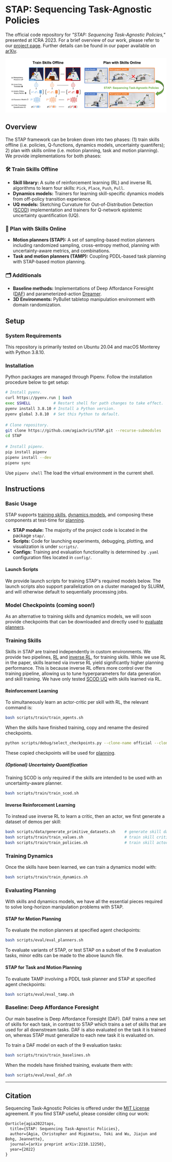 # STAP: Sequencing Task-Agnostic Policies
The official code repository for *"STAP: Sequencing Task-Agnostic Policies,"* presented at ICRA 2023. 
For a brief overview of our work, please refer to our [project page](https://sites.google.com/stanford.edu/stap).
Further details can be found in our paper available on [arXiv](https://arxiv.org/abs/2210.12250).

<img src="readme/stap-preview.png" alt="STAP Preview"/>


## Overview

The STAP framework can be broken down into two phases: (1) train skills offline (i.e. policies, Q-functions, dynamics models, uncertainty quantifers); 2) plan with skills online (i.e. motion planning, task and motion planning). 
We provide implementations for both phases:

### :hammer_and_wrench: Train Skills Offline
- **Skill library:** A suite of reinforcement learning (RL) and inverse RL algorithms to learn four skills: `Pick`, `Place`, `Push`, `Pull`. 
- **Dynamics models:** Trainers for learning skill-specific dynamics models from off-policy transition experience.
- **UQ models:** Sketching Curvature for Out-of-Distribution Detection ([SCOD](https://arxiv.org/abs/2102.12567)) implementation and trainers for Q-network epistemic uncertainty quantification (UQ).

### :rocket: Plan with Skills Online
- **Motion planners (STAP):** A set of sampling-based motion planners including randomized sampling, cross-entropy method, planning with uncertainty-aware metrics, and combinations.
- **Task and motion planners (TAMP):** Coupling PDDL-based task planning with STAP-based motion planning.

### :card_index_dividers:	Additionals
- **Baseline methods:** Implementations of Deep Affordance Foresight ([DAF](https://arxiv.org/abs/2011.08424)) and parameterized-action [Dreamer](https://arxiv.org/abs/1912.01603).
- **3D Environments:** PyBullet tabletop manipulation environment with domain randomization.

## Setup

### System Requirements
This repository is primarily tested on Ubuntu 20.04 and macOS Monterey with Python 3.8.10.

### Installation
Python packages are managed through Pipenv.
Follow the installation procedure below to get setup:

```bash
# Install pyenv.
curl https://pyenv.run | bash 
exec $SHELL          # Restart shell for path changes to take effect.
pyenv install 3.8.10 # Install a Python version.
pyenv global 3.8.10  # Set this Python to default.

# Clone repository.
git clone https://github.com/agiachris/STAP.git --recurse-submodules
cd STAP

# Install pipenv.
pip install pipenv
pipenv install --dev
pipenv sync
```

Use `pipenv shell` The load the virtual environment in the current shell.

## Instructions

### Basic Usage
STAP supports [training skills](#training-skills), [dynamics models](#training-dynamics), and composing these components at test-time for [planning](#evaluating-planning).
- **STAP module:** The majority of the project code is located in the package `stap/`. 
- **Scripts:** Code for launching experiments, debugging, plotting, and visualization is under `scripts/`.
- **Configs:** Training and evaluation functionality is determined by `.yaml` configuration files located in `config/`.

#### Launch Scripts
We provide launch scripts for training STAP's required models below.
The launch scripts also support parallelization on a cluster managed by SLURM, and will otherwise default to sequentially processing jobs.

### Model Checkpoints (coming soon!)
As an alternative to training skills and dynamics models, we will soon provide checkpoints that can be downloaded and directly used to [evaluate planners](#evaluating-planning).
<!-- - Skills trained through RL: path/to/drive
- Skills trained through inverse RL: path/to/drive
- Dynamics models: path/to/drive -->

### Training Skills
Skills in STAP are trained independently in custom environments.
We provide two pipelines, [RL](#reinforcement-learning) and [inverse RL](#inverse-reinforcement-learning), for training skills. 
While we use RL in the paper, skills learned via inverse RL yield significantly higher planning performance. 
This is because inverse RL offers more control over the training pipeline, allowing us to tune hyperparameters for data generation and skill training.
We have only tested [SCOD UQ](#optional-uncertainty-quantification) with skills learned via RL.

#### Reinforcement Learning
To simultaneously learn an actor-critic per skill with RL, the relevant command is:
```bash
bash scripts/train/train_agents.sh
```
When the skills have finished training, copy and rename the desired checkpoints.
```bash
python scripts/debug/select_checkpoints.py --clone-name official --clone-dynamics True
```
These copied checkpoints will be used for [planning](#evaluating-planning).

##### (Optional) Uncertainty Quantification
Training SCOD is only required if the skills are intended to be used with an uncertainty-aware planner.
```bash
bash scripts/train/train_scod.sh
```

#### Inverse Reinforcement Learning
To instead use inverse RL to learn a critic, then an actor, we first generate a dataset of demos per skill:
```bash
bash scripts/data/generate_primitive_datasets.sh    # generate skill data
bash scripts/train/train_values.sh                  # train skill critics
bash scripts/train/train_policies.sh                # train skill actors
```

### Training Dynamics
Once the skills have been learned, we can train a dynamics model with:
```bash
bash scripts/train/train_dynamics.sh
```

### Evaluating Planning
With skills and dynamics models, we have all the essential pieces required to solve long-horizon manipulation problems with STAP. 

#### STAP for Motion Planning
To evaluate the motion planners at specified agent checkpoints:
```bash
bash scripts/eval/eval_planners.sh
```
To evaluate variants of STAP, or test STAP on a subset of the 9 evaluation tasks, minor edits can be made to the above launch file.

#### STAP for Task and Motion Planning
To evaluate TAMP involving a PDDL task planner and STAP at specified agent checkpoints:
```bash
bash scripts/eval/eval_tamp.sh
```

### Baseline: Deep Affordance Foresight
Our main baseline is Deep Affordance Foresight (DAF). 
DAF trains a new set of skills for each task, in contrast to STAP which trains a set of skills that are used for all downstream tasks.
DAF is also evaluated on the task it is trained on, whereas STAP must generalize to each new task it is evaluated on.

To train a DAF model on each of the 9 evaluation tasks:
```bash
bash scripts/train/train_baselines.sh
```
When the models have finished training, evaluate them with:
```bash
bash scripts/eval/eval_daf.sh
```

---
## Citation
Sequencing Task-Agnostic Policies is offered under the [MIT License](https://github.com/agiachris/STAP/blob/main/LICENSE) agreement. 
If you find STAP useful, please consider citing our work:
```
@article{agia2022taps,
  title={STAP: Sequencing Task-Agnostic Policies},
  author={Agia, Christopher and Migimatsu, Toki and Wu, Jiajun and Bohg, Jeannette},
  journal={arXiv preprint arXiv:2210.12250},
  year={2022}
}
```
